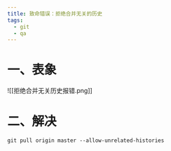 ```yaml
---
title: 致命错误：拒绝合并无关的历史
tags:
  - git
  - qa
---
```

# 一、表象
![[拒绝合并无关历史报错.png]]
# 二、解决
```git
git pull origin master --allow-unrelated-histories
```